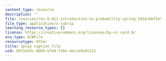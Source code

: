 ```yaml
---
content_type: resource
description: ''
file: /courses/res-6-012-introduction-to-probability-spring-2018/bbf2e54c6868bfe9f36e4ecca9a45121_l9y2Kv8VHw.srt
file_type: application/x-subrip
learning_resource_types: []
license: https://creativecommons.org/licenses/by-nc-sa/4.0/
ocw_type: OCWFile
resourcetype: Other
title: 3play caption file
uid: bbf2e54c-6868-bfe9-f36e-4ecca9a45121
---
```

